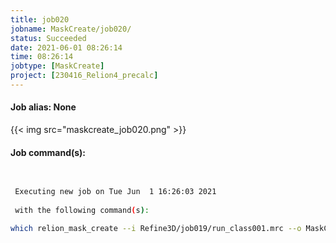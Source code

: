 ```yaml
---
title: job020
jobname: MaskCreate/job020/
status: Succeeded
date: 2021-06-01 08:26:14
time: 08:26:14
jobtype: [MaskCreate]
project: [230416_Relion4_precalc]
---
```


#### Job alias: None

{{< img src="maskcreate_job020.png" >}}

#### Job command(s):

```bash

 
 Executing new job on Tue Jun  1 16:26:03 2021
 
 with the following command(s): 

which relion_mask_create --i Refine3D/job019/run_class001.mrc --o MaskCreate/job020/mask.mrc --lowpass 15 --ini_threshold 0.005 --extend_inimask 0 --width_soft_edge 6 --j 12  --pipeline_control MaskCreate/job020/
 
 


